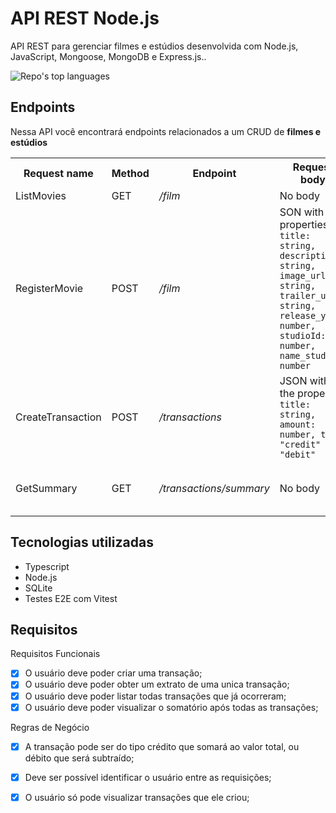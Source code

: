 # API REST Node.js

API REST para gerenciar filmes e estúdios desenvolvida com Node.js, JavaScript, Mongoose, MongoDB e Express.js..

<p align="left">
  <img alt="Repo's top languages" src="https://img.shields.io/static/v1?label=Main%20technology&message=Node.js&style=for-the-badge&color=007D9C&labelColor=000000">
</p>

## Endpoints

Nessa API você encontrará endpoints relacionados a um CRUD de **filmes e estúdios**
 
<table>
  <tr>
    <th>Request name</th>
    <th>Method</th>
    <th>Endpoint</th>
    <th>Request body</th>
    <th>Returns</th>
  </tr>
  
  <tr>
    <td>ListMovies</td>
    <td>GET</td>
    <td><i>/film</i></td>
    <td>No body</td>
    <td>All Movies</td>
  </tr>

  <tr>
    <td>RegisterMovie</td>
    <td>POST</td>
    <td><i>/film</i></td>
    <td>SON with the properties <br /> <code>title: string, description: string, image_url: string, trailer_url: string, release_year: number, studioId: number, name_studio: number</td>
    <td>To register movie</td>
  </tr>

   <tr>
    <td>CreateTransaction</td>
    <td>POST</td>
    <td><i>/transactions</i></td>
    <td>JSON with the properties <br /> <code>title: string, amount: number, type: "credit" | "debit"</code></td>
    <td>The created transaction</td>
  </tr>

  <tr>
    <td>GetSummary</td>
    <td>GET</td>
    <td><i>/transactions/summary</i></td>
    <td>No body</td>
    <td>The balance of all transactions</td>
  </tr>
</table>

 ## Tecnologias utilizadas

- Typescript
- Node.js
- SQLite
- Testes E2E com Vitest


##  Requisitos

Requisitos Funcionais 
- [x] O usuário deve poder criar uma transação;
- [x] O usuário deve poder obter um extrato de uma unica transação;
- [x] O usuário deve poder listar todas transações que já ocorreram;
- [x] O usuário deve poder visualizar o somatório após todas as transações;

Regras de Negócio
- [x] A transação pode ser do tipo crédito que somará ao valor total, ou débito que será subtraído;
- [X] Deve ser possível identificar o usuário entre as requisições;
- [X] O usuário só pode visualizar transações que ele criou;


